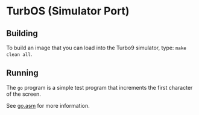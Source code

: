 # TurbOS (Simulator Port)

## Building

To build an image that you can load into the Turbo9 simulator, type: `make clean all`.

## Running
The `go` program is a simple test program that increments the first character of the screen.

See [go.asm](go.asm) for more information.
